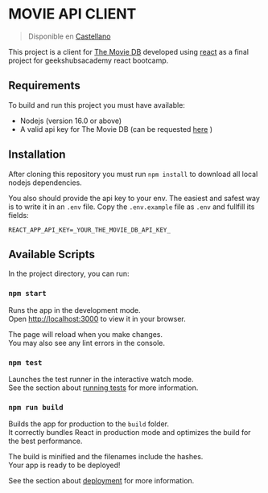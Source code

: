 # MOVIE API CLIENT

> Disponible en [Castellano](./README.es.md)

This project is a client for [The Movie DB](https://https://www.themoviedb.org/) developed using [react](https://reactjs.org/) as a final project for geekshubsacademy react bootcamp.

## Requirements
To build and run this project you must have available:
- Nodejs (version 16.0 or above)
- A valid api key for The Movie DB (can be requested [here](https://www.themoviedb.org/settings/api) )

## Installation
After cloning this repository you must run `npm install` to download all local nodejs dependencies.

You also should provide the api key to your env. The easiest and safest way is to write it in an `.env` file. Copy the `.env.example` file as `.env` and fullfill its fields:
```
REACT_APP_API_KEY=_YOUR_THE_MOVIE_DB_API_KEY_
```

## Available Scripts

In the project directory, you can run:

### `npm start`

Runs the app in the development mode.\
Open [http://localhost:3000](http://localhost:3000) to view it in your browser.

The page will reload when you make changes.\
You may also see any lint errors in the console.

### `npm test`

Launches the test runner in the interactive watch mode.\
See the section about [running tests](https://facebook.github.io/create-react-app/docs/running-tests) for more information.

### `npm run build`

Builds the app for production to the `build` folder.\
It correctly bundles React in production mode and optimizes the build for the best performance.

The build is minified and the filenames include the hashes.\
Your app is ready to be deployed!

See the section about [deployment](https://facebook.github.io/create-react-app/docs/deployment) for more information.
